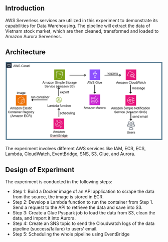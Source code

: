 <h2>Introduction</h2>
AWS Serverless services are utilized in this experiment to demonstrate its capabilities for Data Warehousing. The pipeline will extract the data of Vietnam stock market, which are then cleaned, transformed and loaded to Amazon Aurora Serverless.

<h2>Architecture</h2>

![](./pic/architecture.png)

The experiment involves different AWS services like IAM, ECR, ECS, Lambda, CloudWatch, EventBridge, SNS, S3, Glue, and Aurora.

<h2>Design of Experiment</h2>

 The experiment is conducted in the following steps:
- Step 1: Build a Docker image of an API application to scrape the data from the source, the image is stored in ECR. 
- Step 2: Develop a Lambda function to run the container from Step 1. Send a request to the API to retrieve the data and save into S3. 
- Step 3: Create a Glue Pyspark job to load the data from S3, clean the data, and import it into Aurora. 
- Step 4: Create an SNS topic to send the Cloudwatch logs of the data pipeline (success/failure) to users’ email. 
- Step 5: Scheduling the whole pipeline using EventBridge

